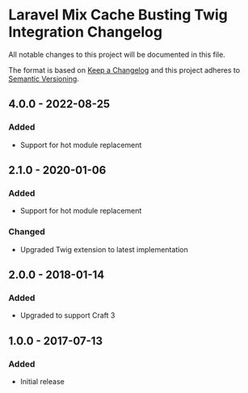 # Laravel Mix Cache Busting Twig Integration Changelog

All notable changes to this project will be documented in this file.

The format is based on [Keep a Changelog](http://keepachangelog.com/) and this project adheres to [Semantic Versioning](http://semver.org/).

## 4.0.0 - 2022-08-25
### Added
- Support for hot module replacement

## 2.1.0 - 2020-01-06
### Added
- Support for hot module replacement

### Changed
- Upgraded Twig extension to latest implementation

## 2.0.0 - 2018-01-14
### Added
- Upgraded to support Craft 3

## 1.0.0 - 2017-07-13
### Added
- Initial release

